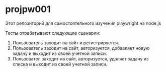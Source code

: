 # projpw001

Этот репозиторий для самостоятельного изучения playwright на node.js

Тесты отрабатывают следующие сценарии:
1. Пользователь заходит на сайт и регистрируется.
2. Пользователь заходит на сайт, авторизуется, добавляет новую задачу и выходит из своей учетной записи.
3. Пользовател заходит на сайт, авторизуется, удаляет задачу из списка и выходит из своей учетной записи.

